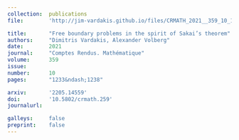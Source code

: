 ```yaml
---
collection:  publications
file:        'http://jim-vardakis.github.io/files/CRMATH_2021__359_10_1233_0.pdf'

title:       "Free boundary problems in the spirit of Sakai’s theorem"
authors:     "Dimitris Vardakis, Alexander Volberg"
date:        2021
journal:     "Comptes Rendus. Mathématique"
volume:      359
issue:       
number:      10
pages:       "1233&ndash;1238"

arxiv:       '2205.14559'
doi:         '10.5802/crmath.259'
journalurl:  

galleys:     false
preprint:    false
---
```

